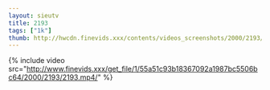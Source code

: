 ```yaml
--- 
layout: sieutv
title: 2193
tags: ["1k"]
thumb: http://hwcdn.finevids.xxx/contents/videos_screenshots/2000/2193/preview.mp4.jpg
---
```

{% include video src="http://www.finevids.xxx/get_file/1/55a51c93b18367092a1987bc5506bc64/2000/2193/2193.mp4/" %} 

